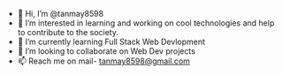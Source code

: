 - 👋 Hi, I’m @tanmay8598
- 👀 I’m interested in learning and working on cool technologies and help to contribute to the society.
- 🌱 I’m currently learning Full Stack Web Devlopment
- 💞️ I’m looking to collaborate on Web Dev projects
- 📫 Reach me on mail- tanmay8598@gmail.com

<!---
tanmay8598/tanmay8598 is a ✨ special ✨ repository because its `README.md` (this file) appears on your GitHub profile.
You can click the Preview link to take a look at your changes.
--->
